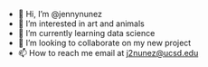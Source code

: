 - 👋 Hi, I’m @jennynunez
- 👀 I’m interested in art and animals
- 🌱 I’m currently learning data science 
- 💞️ I’m looking to collaborate on my new project
- 📫 How to reach me email at j2nunez@ucsd.edu

<!---
jennynunez/jennynunez is a ✨ special ✨ repository because its `README.md` (this file) appears on your GitHub profile.
You can click the Preview link to take a look at your changes.
--->
